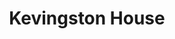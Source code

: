 ---
title: "Kevingston House"
url: /ciudad-autonoma-de-buenos-aires/kevingston-house/
shop: ropa
---